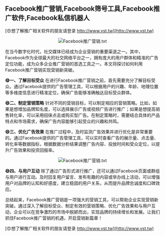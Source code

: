 ## **Facebook推广营销,Facebook筛号工具,Facebook推广软件,Facebook私信机器人**

[😍想了解推广相关软件的朋友请登录 http://www.vst.tw](http://www.vst.tw)

 <center><img src="https://vst.tw/MP4/tuiguang/png/5.png" alt="Facebook推广营销.txt"></center>

在当今数字化时代，社交媒体已经成为企业营销的重要渠道之一。其中，Facebook作为全球最大的社交网络平台之一，拥有庞大的用户群体和精准的广告定位功能，成为众多企业推广营销的首选工具之一。本文将探讨如何利用Facebook推广营销实现营销新突破。

**😄一、了解目标受众**
在进行Facebook推广营销之前，首先需要充分了解目标受众。通过Facebook提供的广告管理工具，可以根据用户的兴趣、年龄、地理位置等多维度信息进行精准定位，确保广告能够准确触达目标受众群体。

**😄二、制定营销策略**
针对不同的营销目标，可以制定相应的营销策略。比如，如果是想增加品牌知名度，可以选择展示广告或视频广告进行推广；如果是想提高销售转化率，可以采用招徕点击或购买型广告。在制定策略时，需要结合具体的产品特点和市场需求，确保广告内容能够引起受众的兴趣和共鸣。

**😄三、优化广告效果**
在推广过程中，及时监测广告效果并进行优化是非常重要的。通过Facebook提供的广告管理工具，可以实时查看广告的展示量、点击量、转化率等数据指标，根据数据分析结果调整广告内容、投放时间和受众定位，以提升广告效果和投资回报率。

 <center><img src="https://vst.tw/MP4/tuiguang/png/5.png" alt="Facebook推广营销.txt"></center>

**😄四、与用户互动**
除了通过广告形式进行推广，还可以通过Facebook页面或群组与用户进行互动。及时回复用户留言、发布有趣的内容或举办线上活动，可以增强用户对品牌的认知和好感度，建立稳固的用户关系，从而提升品牌忠诚度和口碑效应。

总结起来，Facebook推广营销是一项强大的营销工具，可以帮助企业实现营销新突破。通过深入了解目标受众、制定有效的营销策略、优化广告效果和与用户互动，企业可以在竞争激烈的市场中脱颖而出，实现品牌的持续增长和发展。让我们抓住Facebook推广营销的机遇，开启营销新篇章！

[😍想了解推广相关软件的朋友请登录 http://www.vst.tw](http://www.vst.tw)



